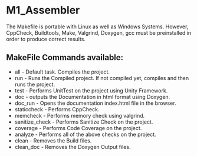 # M1_Assembler
  The Makefile is portable with Linux as well as Windows Systems. 
  However, CppCheck, Buildtools, Make, Valgrind, Doxygen, gcc must be preinstalled in order to produce correct results.
## MakeFile Commands available:
* all - Default task. Compiles the project.
* run - Runs the Compiled project. If not compiled yet, compiles and then runs the project.
* test - Performs UnitTest on the project using Unity Framework.
* doc - outputs the Documentation in html format using Doxygen.
* doc_run - Opens the documentation index.html file in the browser.
* staticcheck - Performs CppCheck.
* memcheck - Performs memory check using valgrind.
* sanitize_check - Performs Sanitize Check on the project.
* coverage - Performs Code Coverage on the project.
* analyze - Performs all of the above checks on the project.
* clean - Removes the Build files.
* clean_doc - Removes the Doxygen Output files.
